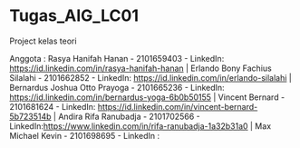 # Tugas_AIG_LC01
Project kelas teori 

Anggota :
Rasya Hanifah Hanan - 2101659403 - LinkedIn: https://id.linkedin.com/in/rasya-hanifah-hanan |
Erlando Bony Fachius Silalahi - 2101662852 - LinkedIn: https://id.linkedin.com/in/erlando-silalahi |
Bernardus Joshua Otto Prayoga - 2101665236 - LinkedIn: https://id.linkedin.com/in/bernardus-yoga-6b0b50155 |
Vincent Bernard - 2101681624 - LinkedIn: https://id.linkedin.com/in/vincent-bernard-5b723514b |
Andira Rifa Ranubadja - 2101702566 - LinkedIn:https://www.linkedin.com/in/rifa-ranubadja-1a32b31a0 |
Max Michael Kevin - 2101698695 - LinkedIn : 
